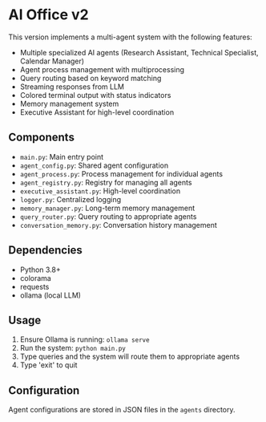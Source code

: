 # AI Office v2

This version implements a multi-agent system with the following features:

- Multiple specialized AI agents (Research Assistant, Technical Specialist, Calendar Manager)
- Agent process management with multiprocessing
- Query routing based on keyword matching
- Streaming responses from LLM
- Colored terminal output with status indicators
- Memory management system
- Executive Assistant for high-level coordination

## Components

- `main.py`: Main entry point
- `agent_config.py`: Shared agent configuration
- `agent_process.py`: Process management for individual agents
- `agent_registry.py`: Registry for managing all agents
- `executive_assistant.py`: High-level coordination
- `logger.py`: Centralized logging
- `memory_manager.py`: Long-term memory management
- `query_router.py`: Query routing to appropriate agents
- `conversation_memory.py`: Conversation history management

## Dependencies

- Python 3.8+
- colorama
- requests
- ollama (local LLM)

## Usage

1. Ensure Ollama is running: `ollama serve`
2. Run the system: `python main.py`
3. Type queries and the system will route them to appropriate agents
4. Type 'exit' to quit

## Configuration

Agent configurations are stored in JSON files in the `agents` directory.
